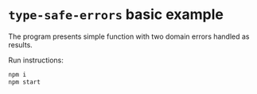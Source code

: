 # `type-safe-errors` basic example

The program presents simple function with two domain errors handled as results.

Run instructions:
```bash
npm i
npm start
```
